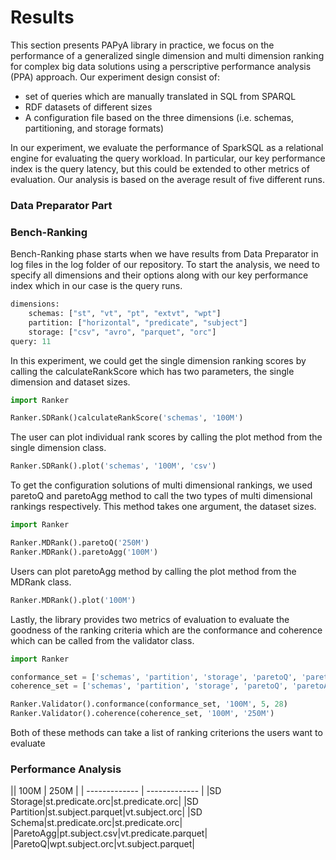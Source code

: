 # Results
This section presents PAPyA library in practice, we focus on the performance of a generalized single dimension and multi dimension ranking for complex big data solutions using a perscriptive performance analysis (PPA) approach. Our experiment design consist of:

- set of queries which are manually translated in SQL from SPARQL
- RDF datasets of different sizes 
- A configuration file based on the three dimensions (i.e. schemas, partitioning, and storage formats)

In our experiment, we evaluate the performance of SparkSQL as a relational engine for evaluating the query workload. In particular, our key performance index is the query latency, but this could be extended to other metrics of evaluation. Our analysis is based on the average result of five different runs.

### Data Preparator Part

### Bench-Ranking
Bench-Ranking phase starts when we have results from Data Preparator in log files in the log folder of our repository. To start the analysis, we need to specify all dimensions and their options along with our key performance index which in our case is the query runs.

```python
dimensions:
    schemas: ["st", "vt", "pt", "extvt", "wpt"]
    partition: ["horizontal", "predicate", "subject"]
    storage: ["csv", "avro", "parquet", "orc"]
query: 11
```

In this experiment, we could get the single dimension ranking scores by calling the calculateRankScore which has two parameters, the single dimension and dataset sizes.

```python
import Ranker

Ranker.SDRank()calculateRankScore('schemas', '100M')
```

The user can plot individual rank scores by calling the plot method from the single dimension class.

```python
Ranker.SDRank().plot('schemas', '100M', 'csv')
```

To get the configuration solutions of multi dimensional rankings, we used paretoQ and paretoAgg method to call the two types of multi dimensional rankings respectively. This method takes one argument, the dataset sizes.

```python
import Ranker

Ranker.MDRank().paretoQ('250M')
Ranker.MDRank().paretoAgg('100M')
```

Users can plot paretoAgg method by calling the plot method from the MDRank class.

```python
Ranker.MDRank().plot('100M')
```

Lastly, the library provides two metrics of evaluation to evaluate the goodness of the ranking criteria which are the conformance and coherence which can be called from the validator class.

```python
import Ranker

conformance_set = ['schemas', 'partition', 'storage', 'paretoQ', 'paretoAgg']
coherence_set = ['schemas', 'partition', 'storage', 'paretoQ', 'paretoAgg']

Ranker.Validator().conformance(conformance_set, '100M', 5, 28)
Ranker.Validator().coherence(coherence_set, '100M', '250M')
```

Both of these methods can take a list of ranking criterions the users want to evaluate

### Performance Analysis
|| 100M  | 250M |
| ------------- | ------------- |
|SD Storage|st.predicate.orc|st.predicate.orc|
|SD Partition|st.subject.parquet|vt.subject.orc|
|SD Schema|st.predicate.orc|st.predicate.orc|
|ParetoAgg|pt.subject.csv|vt.predicate.parquet|
|ParetoQ|wpt.subject.orc|vt.subject.parquet|